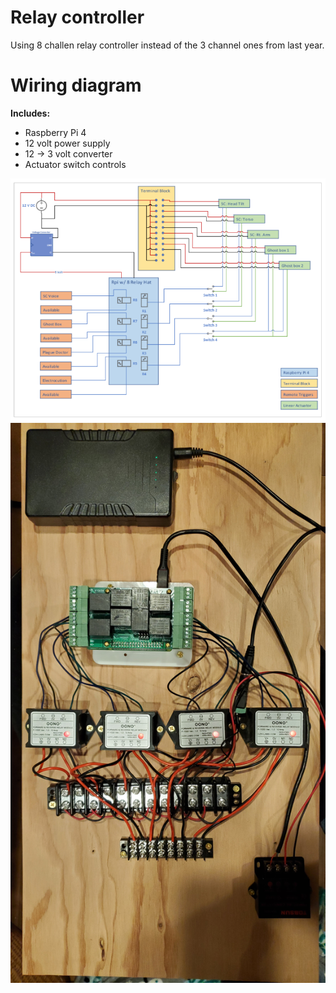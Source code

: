 # Relay controller
Using 8 challen relay controller instead of the 3 channel ones from last year.  

# Wiring diagram
**Includes:**
- Raspberry Pi 4
- 12 volt power supply
- 12 -> 3 volt converter
- Actuator switch controls

<div align="center"><img src="./static/hp_2022_.png" width="600" alt="Schematic for the relay circuit"></img></div>
<div align="center"><img src="./static/pic_relay_setup.jpg" width="600" alt="Relay board in progress"></img></div>
